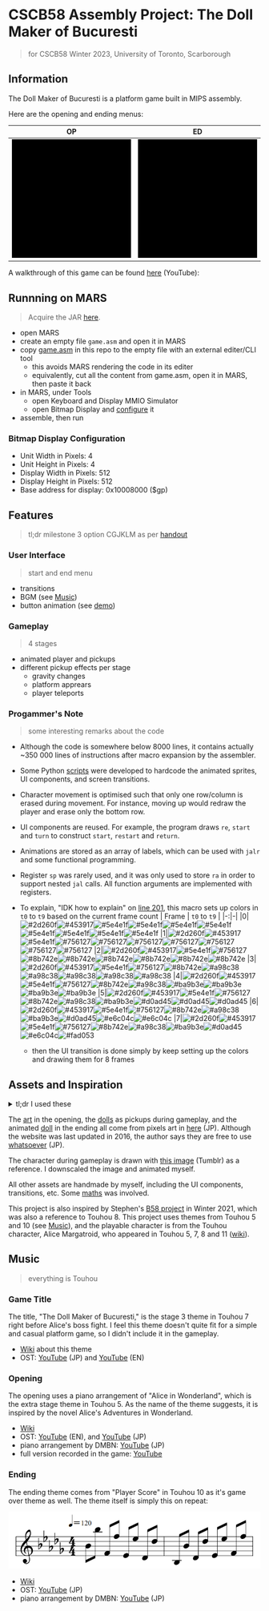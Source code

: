 #  CSCB58 Assembly Project: The Doll Maker of Bucuresti
> for CSCB58 Winter 2023, University of Toronto, Scarborough

## Information

The Doll Maker of Bucuresti is a platform game built in MIPS assembly.

Here are the opening and ending menus:

| OP | ED |
|:-:|:-:|
|![](./docs/op.gif)|![](./docs/ed.gif)|

A walkthrough of this game can be found [here](https://youtu.be/EOQPEltkxjo) (YouTube):

## Runnning on MARS
> Acquire the JAR [here](https://courses.missouristate.edu/KenVollmar/MARS/download.htm).

- open MARS
- create an empty file `game.asm` and open it in MARS
- copy [game.asm](./game.asm) in this repo to the empty file with an external editer/CLI tool
  - this avoids MARS rendering the code in its editer
  - equivalently, cut all the content from game.asm, open it in MARS, then paste it back
- in MARS, under Tools
  - open Keyboard and Display MMIO Simulator
  - open Bitmap Display and [configure](#bitmap-display-configuration) it
- assemble, then run

### Bitmap Display Configuration

- Unit Width in Pixels: 4
- Unit Height in Pixels: 4
- Display Width in Pixels: 512
- Display Height in Pixels: 512
- Base address for display: 0x10008000 ($gp)

## Features

> tl;dr milestone 3 option CGJKLM as per [handout](./handout.pdf)

### User Interface
> start and end menu

- transitions
- BGM (see [Music](#music))
- button animation (see [demo](#demostration))

### Gameplay
> 4 stages

- animated player and pickups
- different pickup effects per stage
  - gravity changes
  - platform apprears
  - player teleports

### Progammer's Note
> some interesting remarks about the code

- Although the code is somewhere below 8000 lines, it contains actually ~350 000 lines of instructions after macro expansion by the assembler.
- Some Python [scripts](./scripts/) were developed to hardcode the animated sprites, UI components, and screen transitions.
- Character movement is optimised such that only one row/column is erased during movement. For instance, moving up would redraw the player and erase only the bottom row.
- UI components are reused. For example, the program draws `re`, `start` and `turn` to construct `start`, `restart` and `return`.
- Animations are stored as an array of labels, which can be used with `jalr` and some functional programming.
- Register `sp` was rarely used, and it was only used to store `ra` in order to support nested `jal` calls. All function arguments are implemented with registers.

- To explain, "IDK how to explain" on [line 201](./game.asm#L202), this macro sets up colors in `t0` to `t9` based on the current frame count
  | Frame | `t0` to `t9` |
  |-:|-|
  |0|![#2d260f](https://placehold.co/16x16/2d260f/2d260f.png)![#453917](https://placehold.co/16x16/453917/453917.png)![#5e4e1f](https://placehold.co/16x16/5e4e1f/5e4e1f.png)![#5e4e1f](https://placehold.co/16x16/5e4e1f/5e4e1f.png)![#5e4e1f](https://placehold.co/16x16/5e4e1f/5e4e1f.png)![#5e4e1f](https://placehold.co/16x16/5e4e1f/5e4e1f.png)![#5e4e1f](https://placehold.co/16x16/5e4e1f/5e4e1f.png)![#5e4e1f](https://placehold.co/16x16/5e4e1f/5e4e1f.png)![#5e4e1f](https://placehold.co/16x16/5e4e1f/5e4e1f.png)![#5e4e1f](https://placehold.co/16x16/5e4e1f/5e4e1f.png)
  |1|![#2d260f](https://placehold.co/16x16/2d260f/2d260f.png)![#453917](https://placehold.co/16x16/453917/453917.png)![#5e4e1f](https://placehold.co/16x16/5e4e1f/5e4e1f.png)![#756127](https://placehold.co/16x16/756127/756127.png)![#756127](https://placehold.co/16x16/756127/756127.png)![#756127](https://placehold.co/16x16/756127/756127.png)![#756127](https://placehold.co/16x16/756127/756127.png)![#756127](https://placehold.co/16x16/756127/756127.png)![#756127](https://placehold.co/16x16/756127/756127.png)![#756127](https://placehold.co/16x16/756127/756127.png)
  |2|![#2d260f](https://placehold.co/16x16/2d260f/2d260f.png)![#453917](https://placehold.co/16x16/453917/453917.png)![#5e4e1f](https://placehold.co/16x16/5e4e1f/5e4e1f.png)![#756127](https://placehold.co/16x16/756127/756127.png)![#8b742e](https://placehold.co/16x16/8b742e/8b742e.png)![#8b742e](https://placehold.co/16x16/8b742e/8b742e.png)![#8b742e](https://placehold.co/16x16/8b742e/8b742e.png)![#8b742e](https://placehold.co/16x16/8b742e/8b742e.png)![#8b742e](https://placehold.co/16x16/8b742e/8b742e.png)![#8b742e](https://placehold.co/16x16/8b742e/8b742e.png)
  |3|![#2d260f](https://placehold.co/16x16/2d260f/2d260f.png)![#453917](https://placehold.co/16x16/453917/453917.png)![#5e4e1f](https://placehold.co/16x16/5e4e1f/5e4e1f.png)![#756127](https://placehold.co/16x16/756127/756127.png)![#8b742e](https://placehold.co/16x16/8b742e/8b742e.png)![#a98c38](https://placehold.co/16x16/a98c38/a98c38.png)![#a98c38](https://placehold.co/16x16/a98c38/a98c38.png)![#a98c38](https://placehold.co/16x16/a98c38/a98c38.png)![#a98c38](https://placehold.co/16x16/a98c38/a98c38.png)![#a98c38](https://placehold.co/16x16/a98c38/a98c38.png)
  |4|![#2d260f](https://placehold.co/16x16/2d260f/2d260f.png)![#453917](https://placehold.co/16x16/453917/453917.png)![#5e4e1f](https://placehold.co/16x16/5e4e1f/5e4e1f.png)![#756127](https://placehold.co/16x16/756127/756127.png)![#8b742e](https://placehold.co/16x16/8b742e/8b742e.png)![#a98c38](https://placehold.co/16x16/a98c38/a98c38.png)![#ba9b3e](https://placehold.co/16x16/ba9b3e/ba9b3e.png)![#ba9b3e](https://placehold.co/16x16/ba9b3e/ba9b3e.png)![#ba9b3e](https://placehold.co/16x16/ba9b3e/ba9b3e.png)![#ba9b3e](https://placehold.co/16x16/ba9b3e/ba9b3e.png)
  |5|![#2d260f](https://placehold.co/16x16/2d260f/2d260f.png)![#453917](https://placehold.co/16x16/453917/453917.png)![#5e4e1f](https://placehold.co/16x16/5e4e1f/5e4e1f.png)![#756127](https://placehold.co/16x16/756127/756127.png)![#8b742e](https://placehold.co/16x16/8b742e/8b742e.png)![#a98c38](https://placehold.co/16x16/a98c38/a98c38.png)![#ba9b3e](https://placehold.co/16x16/ba9b3e/ba9b3e.png)![#d0ad45](https://placehold.co/16x16/d0ad45/d0ad45.png)![#d0ad45](https://placehold.co/16x16/d0ad45/d0ad45.png)![#d0ad45](https://placehold.co/16x16/d0ad45/d0ad45.png)
  |6|![#2d260f](https://placehold.co/16x16/2d260f/2d260f.png)![#453917](https://placehold.co/16x16/453917/453917.png)![#5e4e1f](https://placehold.co/16x16/5e4e1f/5e4e1f.png)![#756127](https://placehold.co/16x16/756127/756127.png)![#8b742e](https://placehold.co/16x16/8b742e/8b742e.png)![#a98c38](https://placehold.co/16x16/a98c38/a98c38.png)![#ba9b3e](https://placehold.co/16x16/ba9b3e/ba9b3e.png)![#d0ad45](https://placehold.co/16x16/d0ad45/d0ad45.png)![#e6c04c](https://placehold.co/16x16/e6c04c/e6c04c.png)![#e6c04c](https://placehold.co/16x16/e6c04c/e6c04c.png)
  |7|![#2d260f](https://placehold.co/16x16/2d260f/2d260f.png)![#453917](https://placehold.co/16x16/453917/453917.png)![#5e4e1f](https://placehold.co/16x16/5e4e1f/5e4e1f.png)![#756127](https://placehold.co/16x16/756127/756127.png)![#8b742e](https://placehold.co/16x16/8b742e/8b742e.png)![#a98c38](https://placehold.co/16x16/a98c38/a98c38.png)![#ba9b3e](https://placehold.co/16x16/ba9b3e/ba9b3e.png)![#d0ad45](https://placehold.co/16x16/d0ad45/d0ad45.png)![#e6c04c](https://placehold.co/16x16/e6c04c/e6c04c.png)![#fad053](https://placehold.co/16x16/fad053/fad053.png)
  - then the UI transition is done simply by keep setting up the colors and drawing them for 8 frames
## Assets and Inspiration

<details><summary>tl;dr I used these</summary>

![](./docs/alice.gif)
![](./docs/doll-01.gif)
![](./docs/doll-02.gif)
![](./docs/doll-03.gif)

(first character on the second row)

![](./docs/characters.jpg)

</details>

The [art](./assets/alice.png) in the opening, the [dolls](./assets/pickups/) as pickups during gameplay, and the animated [doll](./assets/postgame/) in the ending all come from pixels art in [here](http://forest.her.jp/moricchi/dot.htm) (JP). Although the website was last updated in 2016, the author says they are free to use [whatsoever](http://forest.her.jp/cgi-bin/imagedot/dat/skin/pi03f_blue/index.html) (JP).

The character during gameplay is drawn with [this image](https://mi-keito.tumblr.com/image/166035811580) (Tumblr) as a reference. I downscaled the image and animated myself.

All other assets are handmade by myself, including the UI components, transitions, etc. Some [maths](./docs/math.md) was involved.

This project is also inspired by Stephen's [B58 project](https://github.com/Epicsteve2/CSCB58_Project) in Winter 2021, which was also a reference to Touhou 8. This project uses themes from Touhou 5 and 10 (see [Music](#mulic)), and the playable character is from the Touhou character, Alice Margatroid, who appeared in Touhou 5, 7, 8 and 11 ([wiki](https://en.touhouwiki.net/wiki/Alice_Margatroid)).


## Music
> everything is Touhou

### Game Title

The title, "The Doll Maker of Bucuresti," is the stage 3 theme in Touhou 7 right before Alice's boss fight. I feel this theme doesn't quite fit for a simple and casual platform game, so I didn't include it in the gameplay.

- [Wiki](https://en.touhouwiki.net/wiki/Perfect_Cherry_Blossom/Music#Stage_3_theme) about this theme
- OST: [YouTube](https://youtu.be/XzNO7Z9sjsI) (JP) and [YouTube](https://youtu.be/NVhtS5cjAv0) (EN)

### Opening

The opening uses a piano arrangement of "Alice in Wonderland", which is the extra stage theme in Touhou 5. As the name of the theme suggests, it is inspired by the novel Alice's Adventures in Wonderland.

- [Wiki](https://en.touhouwiki.net/wiki/Mystic_Square/Music#Extra_Stage_theme)
- OST: [YouTube](https://youtu.be/n0jbvJjTXPw) (EN), and [YouTube](https://youtu.be/UkK2Dg8kB1I) (JP)
- piano arrangement by DMBN: [YouTube](https://youtu.be/ib3RR_QpFzo) (JP)
- full version recorded in the game: [YouTube](https://youtu.be/iSI5jA82-i8)

### Ending

The ending theme comes from "Player Score" in Touhou 10 as it's game over theme as well. The theme itself is simply this on repeat:

![](./docs/player_score.png)

- [Wiki](https://en.touhouwiki.net/wiki/Mountain_of_Faith/Music#Score_theme)
- OST: [YouTube](https://youtu.be/hnF2T47_iW0) (JP)
- piano arrangement by DMBN: [YouTube](https://youtu.be/pbjyyJdeyS8) (JP)